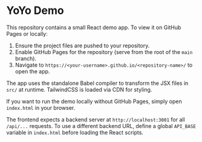 # YoYo Demo

This repository contains a small React demo app. To view it on GitHub Pages or locally:

1. Ensure the project files are pushed to your repository.
2. Enable GitHub Pages for the repository (serve from the root of the `main` branch).
3. Navigate to `https://<your-username>.github.io/<repository-name>/` to open the app.

The app uses the standalone Babel compiler to transform the JSX files in `src/` at runtime. TailwindCSS is loaded via CDN for styling.

If you want to run the demo locally without GitHub Pages, simply open `index.html` in your browser.

The frontend expects a backend server at `http://localhost:3001` for all `/api/...` requests. To use a different backend URL, define a global `API_BASE` variable in `index.html` before loading the React scripts.
